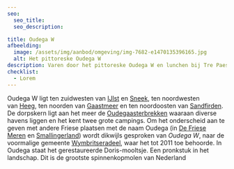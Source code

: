 ```yaml
---
seo:
  seo_title:
  seo_description:

title: Oudega W
afbeelding:
  image: /assets/img/aanbod/omgeving/img-7682-e1470135396165.jpg
  alt: Het pittoreske Oudega W
description: Varen door het pittoreske Oudega W en lunchen bij Tre Paesi (www.trepaesi.nl)
checklist:
  - Lorem
---
```


Oudega W ligt ten zuidwesten van&nbsp;[IJlst](<https://nl.wikipedia.org/wiki/IJlst_(stad)>)&nbsp;en&nbsp;[Sneek](<https://nl.wikipedia.org/wiki/Sneek_(stad)>), ten noordwesten van&nbsp;[Heeg](https://nl.wikipedia.org/wiki/Heeg), ten noorden van&nbsp;[Gaastmeer](https://nl.wikipedia.org/wiki/Gaastmeer)&nbsp;en ten noordoosten van&nbsp;[Sandfirden](https://nl.wikipedia.org/wiki/Sandfirden). De dorpskern ligt aan het meer de&nbsp;[Oudegaasterbrekken](https://nl.wikipedia.org/wiki/Oudegaasterbrekken)&nbsp;waaraan diverse havens liggen en het kent twee grote campings. Om het onderscheid aan te geven met andere Friese plaatsen met de naam Oudega (in&nbsp;[De Friese Meren](<https://nl.wikipedia.org/wiki/Oudega_(De_Friese_Meren)>)&nbsp;en&nbsp;[Smallingerland](<https://nl.wikipedia.org/wiki/Oudega_(Smallingerland)>)) wordt dikwijls gesproken van&nbsp;_Oudega W_, naar de voormalige gemeente&nbsp;[Wymbritseradeel](<https://nl.wikipedia.org/wiki/Wymbritseradeel_(gemeente_1984-2010)>), waar het tot 2011 toe behoorde. In Oudega staat het gerestaureerde Doris-mooltsje. Een pronkstuk in het landschap. Dit is de grootste spinnenkopmolen van Nederland
